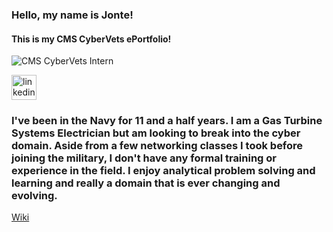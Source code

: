 ### Hello, my name is Jonte!
#### This is my CMS CyberVets ePortfolio!
![CMS CyberVets Intern](https://camo.githubusercontent.com/fd2ba29b17314a28305969722d14bea4429b426222aff344d00a46eae71a1ae0/68747470733a2f2f6d656469612d657870312e6c6963646e2e636f6d2f646d732f696d6167652f43344531424151483435343856744b4e5772772f636f6d70616e792d6261636b67726f756e645f31303030302f302f313634383438313334333935383f653d3231343734383336343726763d6265746126743d33366a4a70555171516d4a6f34734658333758454b6c6c6c7847755a56582d703843625642436d4d4f6463)



[<img src='https://cdn.jsdelivr.net/npm/simple-icons@3.0.1/icons/linkedin.svg' alt='linkedin' height='40'>](https://www.linkedin.com/in/jonte.dalton-463573213/)  


### I've been in the Navy for 11 and a half years. I am a Gas Turbine Systems Electrician but am looking to break into the cyber domain.  Aside from a few networking classes I took before joining the military, I don't have any formal training or experience in the field. I enjoy analytical problem solving and learning and really a domain that is ever changing and evolving. 


[Wiki](https://github.com/JD101110/ePortfolio/wiki)
